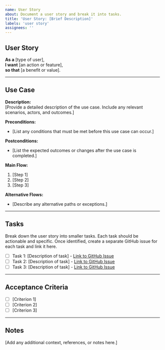 ```yaml
---
name: User Story
about: Document a user story and break it into tasks.
title: 'User Story: [Brief Description]'
labels: 'user story'
assignees: ''
---
```


## User Story

**As a** [type of user],  
**I want** [an action or feature],  
**so that** [a benefit or value].

---

## Use Case

**Description:**  
[Provide a detailed description of the use case. Include any relevant scenarios, actors, and outcomes.]

**Preconditions:**  

- [List any conditions that must be met before this use case can occur.]

**Postconditions:**  

- [List the expected outcomes or changes after the use case is completed.]

**Main Flow:**  

1. [Step 1]
2. [Step 2]
3. [Step 3]

**Alternative Flows:**  

- [Describe any alternative paths or exceptions.]

---

## Tasks

Break down the user story into smaller tasks. Each task should be actionable and specific. Once identified, create a separate GitHub issue for each task and link it here.

- [ ] Task 1: [Description of task] - [Link to GitHub Issue](#)
- [ ] Task 2: [Description of task] - [Link to GitHub Issue](#)
- [ ] Task 3: [Description of task] - [Link to GitHub Issue](#)

---

## Acceptance Criteria

- [ ] [Criterion 1]
- [ ] [Criterion 2]
- [ ] [Criterion 3]

---

## Notes

[Add any additional context, references, or notes here.]